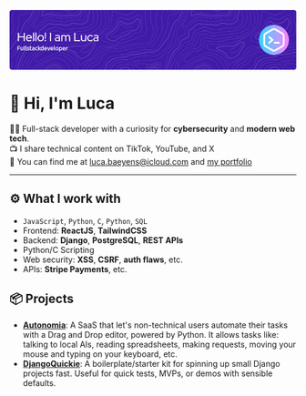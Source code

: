 ![Header](./github-header-image.png)
<h1>👋 Hi, I'm Luca</h1>

<p>👨‍💻 Full-stack developer with a curiosity for <strong>cybersecurity</strong> and <strong>modern web tech</strong>.<br>
📺 I share technical content on TikTok, YouTube, and X <br>
📍 You can find me at <a href="mailto:luca.baeyens@icloud.com">luca.baeyens@icloud.com</a> and <a href="https://lucabae.pages.dev">my portfolio</a>
<hr>

<h2>⚙️ What I work with</h2>
<ul>
  <li><code>JavaScript</code>, <code>Python</code>, <code>C</code>, <code>Python</code>, <code>SQL</code></li>
  <li>Frontend: <strong>ReactJS</strong>, <strong>TailwindCSS</strong></li>
  <li>Backend: <strong>Django</strong>, <strong>PostgreSQL</strong>, <strong>REST APIs</strong></li>
  <li>Python/C Scripting</li>
  <li>Web security: <strong>XSS</strong>, <strong>CSRF</strong>, <strong>auth flaws</strong>, etc.</li>
  <li>APIs: <strong>Stripe Payments</strong>, etc.</li>
</ul>

<h2>📦 Projects</h2>
<ul>
  <li><strong><a href="https://autonomia.pages.dev">Autonomia</a></strong>: A SaaS that let's non-technical users automate their tasks with a Drag and Drop editor, powered by Python. It allows tasks like: talking to local AIs, reading spreadsheets, making requests, moving your mouse and typing on your keyboard, etc.</li>
  <li><strong><a href="https://djangoquickie.pages.dev">DjangoQuickie</a></strong>: A boilerplate/starter kit for spinning up small Django projects fast. Useful for quick tests, MVPs, or demos with sensible defaults.</li>
</ul>
